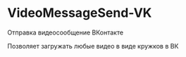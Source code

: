# VideoMessageSend-VK
Отправка видеосообщение ВКонтакте

Позволяет загружать любые видео в виде кружков в ВК
